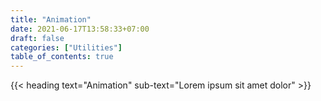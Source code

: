 ```yaml
---
title: "Animation"
date: 2021-06-17T13:58:33+07:00
draft: false
categories: ["Utilities"]
table_of_contents: true
---
```


{{< heading text="Animation" sub-text="Lorem ipsum sit amet dolor" >}}